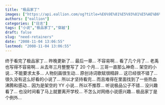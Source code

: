 ```yaml
---
title: "极品家丁"
images: ["https://api.eallion.com/og?title=%E6%9E%81%E5%93%81%E5%AE%B6%E4%B8%81"]
authors: ["eallion"]
categories: ["日志"]
tags: ["小说","极品家丁","穿越"]
draft: false
slug: "need-retainers"
date: "2008-11-04 13:06:55"
lastmod: "2008-11-04 13:06:55"
---
```


终于看完了极品家丁...
昨晚更新了...
最后一章...
不容易啊...
看了几个月了...
老禹也写得不容易啊...
从去年三月整整写了 20 个月...
三哥一直那么神奇...
架空的小说...
不能要求太多...
人物刻画很生动...
原创诗词歌赋很精辟...
这已经很不错了...
很久没有这么好看的小说了...
所以才坚持看完...
而且难得在里面找到了一些热血沸腾和感动...
因为是架空的 YY 小说...
所以不推荐...
听说极品公子不错...
没兴趣看了...
也没时间看了马上就要离开学校...
不怎么对网络小说感兴趣...
极品家丁是个例外...
